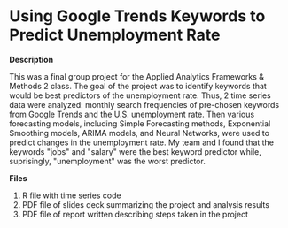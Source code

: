 # Using Google Trends Keywords to Predict Unemployment Rate

**Description**

This was a final group project for the Applied Analytics Frameworks & Methods 2 class. The goal of the project was to identify keywords that would be best predictors of the unemployment rate. Thus, 2 time series data were analyzed: monthly search frequencies of pre-chosen keywords from Google Trends and the U.S. unemployment rate. Then various forecasting models, including Simple Forecasting methods, Exponential Smoothing models, ARIMA models, and Neural Networks, were used to predict changes in the unemployment rate. My team and I found that the keywords "jobs" and "salary" were the best keyword predictor while, suprisingly, "unemployment" was the worst predictor.

**Files**
1. R file with time series code
2. PDF file of slides deck summarizing the project and analysis results
3. PDF file of report written describing steps taken in the project
